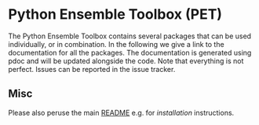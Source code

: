 # Python Ensemble Toolbox (PET)

The Python Ensemble Toolbox contains several packages that can be used
individually, or in combination. In the following we give a link to the
documentation for all the packages. The documentation is generated using pdoc
and will be updated alongside the code. Note that everything is not perfect.
Issues can be reported in the issue tracker.

## Misc

Please also peruse the main [README](https://github.com/Python-Ensemble-Toolbox/PET)
e.g. for *installation* instructions.
